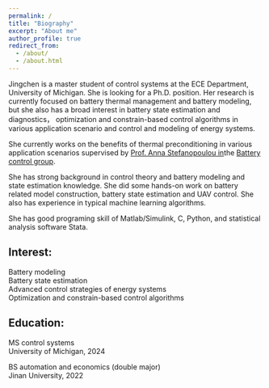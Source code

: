 ```yaml
---
permalink: /
title: "Biography"
excerpt: "About me"
author_profile: true
redirect_from: 
  - /about/
  - /about.html
---
```

Jingchen is a master student of control systems at the ECE Department, University of Michigan. She is looking for a Ph.D. position. Her research is currently focused on battery thermal management and battery modeling, but she also has a broad interest in battery state estimation and diagnostics， optimization and constrain-based control algorithms in various application scenario and control and modeling of energy systems.

She currently works on the benefits of thermal preconditioning in various application scenarios supervised by [Prof. Anna Stefanopoulou in](http://www-personal.umich.edu/~annastef/)the [Battery control group](https://batterycontrolgroup.engin.umich.edu/home).

She has strong background in control theory and battery modeling and state estimation knowledge. She did some hands-on work on battery related model construction, battery state estimation and UAV control. She also has experience in typical machine learning algorithms.

She has good programing skill of Matlab/Simulink, C, Python, and statistical analysis software Stata.

Interest:                                                                            
------
Battery modeling                                                                                                                                                                                                                                                                                                                                                                                                                               
Battery state estimation                                                                        
Advanced control strategies of energy systems                                                   
Optimization and constrain-based control algorithms                                             

Education:
------
MS control systems                                                                                                          
University of Michigan, 2024

BS automation and economics (double major)                                                                                                                    
Jinan University, 2022
